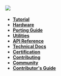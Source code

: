 ![](http://o7spigzvd.bkt.clouddn.com/aos-logo-hd-vertical.png)
==============================================================

- **[Tutorial](Quick-Start)**
- **[Hardware](AliOS-Things-Hardware)**
- **[Porting Guide](AliOS-Things-Porting-Guide)**
- **[Utilities](AliOS-Things-Utilities)**
- **[API Reference](AliOS-Things-API-Guide)**
- **[Technical Docs](AliOS-Things-Technical-Overview)**
- **[Certification](Certification-Home)**
- **[Contributing](contributing)**
- **[Community](#community)**
- **[Contributor's Guide](#practical-guide-from-contributors)**
